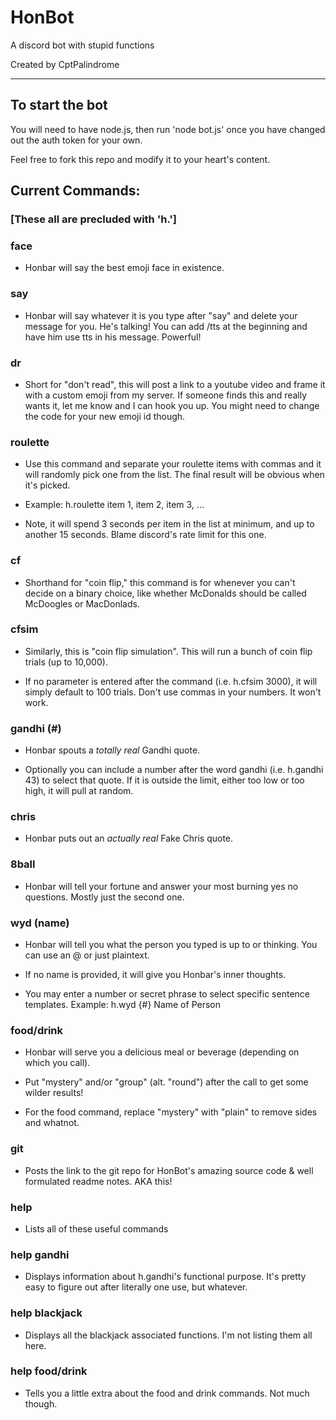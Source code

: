# HonBot

A discord bot with stupid functions

Created by CptPalindrome

---

## To start the bot

You will need to have node.js, then run 'node bot.js' once you have changed out the auth token for your own.

Feel free to fork this repo and modify it to your heart's content.

## Current Commands:

### [These all are precluded with 'h.']

### face

- Honbar will say the best emoji face in existence.

### say

- Honbar will say whatever it is you type after "say" and delete your message for you. He's talking! You can add /tts at the beginning and have him use tts in his message. Powerful!

### dr

- Short for "don't read", this will post a link to a youtube video and frame it with a custom emoji from my server. If someone finds this and really wants it, let me know and I can hook you up. You might need to change the code for your new emoji id though.

### roulette

- Use this command and separate your roulette items with commas and it will randomly pick one from the list. The final result will be obvious when it's picked.

- Example: h.roulette item 1, item 2, item 3, ...

- Note, it will spend 3 seconds per item in the list at minimum, and up to another 15 seconds. Blame discord's rate limit for this one.

### cf

- Shorthand for "coin flip," this command is for whenever you can't decide on a binary choice, like whether McDonalds should be called McDoogles or MacDonlads.

### cfsim

- Similarly, this is "coin flip simulation". This will run a bunch of coin flip trials (up to 10,000).

- If no parameter is entered after the command (i.e. h.cfsim 3000), it will simply default to 100 trials. Don't use commas in your numbers. It won't work.

### gandhi (#)

- Honbar spouts a *totally real* Gandhi quote.

- Optionally you can include a number after the word gandhi (i.e. h.gandhi 43) to select that quote. If it is outside the limit, either too low or too high, it will pull at random.

### chris

- Honbar puts out an *actually real* Fake Chris quote.

### 8ball

- Honbar will tell your fortune and answer your most burning yes no questions. Mostly just the second one.

### wyd (name)

- Honbar will tell you what the person you typed is up to or thinking. You can use an @ or just plaintext.

- If no name is provided, it will give you Honbar's inner thoughts.

- You may enter a number or secret phrase to select specific sentence templates. Example: h.wyd {#} Name of Person

### food/drink

- Honbar will serve you a delicious meal or beverage (depending on which you call).

- Put "mystery" and/or "group" (alt. "round") after the call to get some wilder results!

- For the food command, replace "mystery" with "plain" to remove sides and whatnot.

### git

- Posts the link to the git repo for HonBot's amazing source code & well formulated readme notes. AKA this!

### help

- Lists all of these useful commands

### help gandhi

- Displays information about h.gandhi's functional purpose. It's pretty easy to figure out after literally one use, but whatever.

### help blackjack

- Displays all the blackjack associated functions. I'm not listing them all here.

### help food/drink

- Tells you a little extra about the food and drink commands. Not much though.
